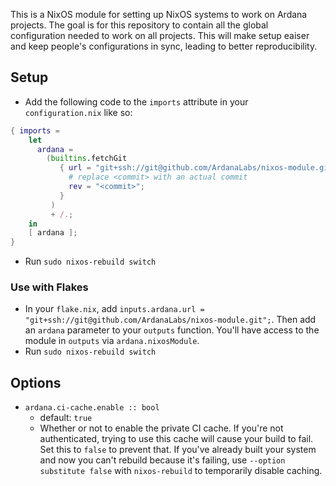 This is a NixOS module for setting up NixOS systems to work on Ardana projects. The goal is for this repository to contain all the global configuration needed to work on all projects. This will make setup eaiser and keep people's configurations in sync, leading to better reproducibility.

## Setup
- Add the following code to the `imports` attribute in your `configuration.nix` like so:

```nix
{ imports =
    let
      ardana =
        (builtins.fetchGit
           { url = "git+ssh://git@github.com/ArdanaLabs/nixos-module.git";
             # replace <commit> with an actual commit
             rev = "<commit>";
           }
         )
         + /.;
    in
    [ ardana ];
}
```
- Run `sudo nixos-rebuild switch`

### Use with Flakes
- In your `flake.nix`, add `inputs.ardana.url = "git+ssh://git@github.com/ArdanaLabs/nixos-module.git";`. Then add an `ardana` parameter to your `outputs` function. You'll have access to the module in `outputs` via `ardana.nixosModule`.
- Run `sudo nixos-rebuild switch`

## Options
- `ardana.ci-cache.enable :: bool`
  - default: `true`
  - Whether or not to enable the private CI cache. If you're not authenticated, trying to use this cache will cause your build to fail. Set this to `false` to prevent that. If you've already built your system and now you can't rebuild because it's failing, use `--option substitute false` with `nixos-rebuild` to temporarily disable caching.
